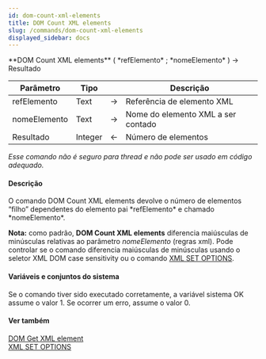 ```yaml
---
id: dom-count-xml-elements
title: DOM Count XML elements
slug: /commands/dom-count-xml-elements
displayed_sidebar: docs
---
```


<!--REF #_command_.DOM Count XML elements.Syntax-->**DOM Count XML elements** ( *refElemento* ; *nomeElemento* ) -> Resultado<!-- END REF-->
<!--REF #_command_.DOM Count XML elements.Params-->
| Parâmetro | Tipo |  | Descrição |
| --- | --- | --- | --- |
| refElemento | Text | &#8594;  | Referência de elemento XML |
| nomeElemento | Text | &#8594;  | Nome do elemento XML a ser contado |
| Resultado | Integer | &#8592; | Número de elementos |

<!-- END REF-->

*Esse comando não é seguro para thread e não pode ser usado em código adequado.*


#### Descrição 

<!--REF #_command_.DOM Count XML elements.Summary-->O comando DOM Count XML elements devolve o número de elementos “filho” dependentes do elemento pai *refElemento* e chamado *nomeElemento*.<!-- END REF-->  
  
**Nota:** como padrão, **DOM Count XML elements** diferencia maiúsculas de minúsculas relativas ao parâmetro *nomeElemento* (regras xml). Pode controlar se o comando diferencia maiúsculas de minúsculas usando o seletor XML DOM case sensitivity ou o comando [XML SET OPTIONS](xml-set-options.md).

#### Variáveis e conjuntos do sistema 

Se o comando tiver sido executado corretamente, a variável sistema OK assume o valor 1\. Se ocorrer um erro, assume o valor 0.

#### Ver também 

[DOM Get XML element](dom-get-xml-element.md)  
[XML SET OPTIONS](xml-set-options.md)  